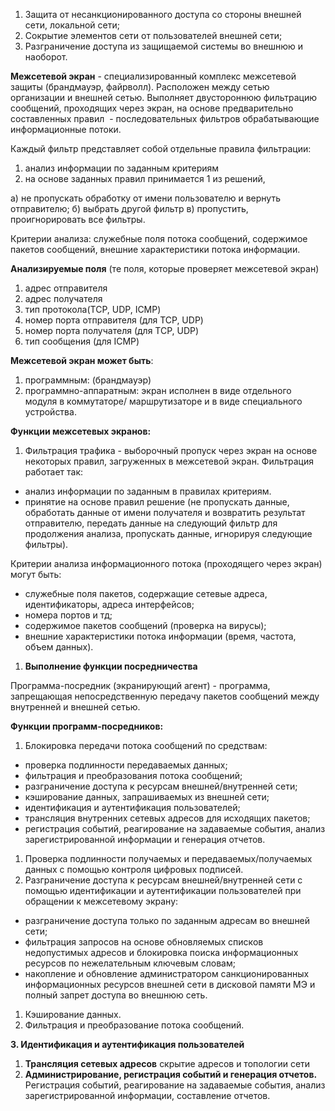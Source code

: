 1. Защита от несанкционированного доступа со стороны внешней сети, локальной сети;
2. Сокрытие элементов сети от пользователей внешней сети;
3. Разграничение доступа из защищаемой системы во внешнюю и наоборот.

**Межсетевой экран** - специализированный комплекс межсетевой защиты (брандмауэр, файрволл). Расположен между сетью организации и внешней сетью. Выполняет двустороннюю фильтрацию сообщений, проходящих через экран, на основе предварительно составленных правил  - последовательных фильтров обрабатывающие информационные потоки.

Каждый фильтр представляет собой отдельные правила фильтрации:

1. анализ информации по заданным критериям
2. на основе заданных правил принимается 1 из решений,

а) не пропускать обработку от имени пользователю и вернуть отправителю;
б) выбрать другой фильтр
в) пропустить, проигнорировать все фильтры.

Критерии анализа: служебные поля потока сообщений, содержимое пакетов сообщений, внешние характеристики потока информации.

**Анализируемые поля** (те поля, которые проверяет межсетевой экран)

1. адрес отправителя
2. адрес получателя
3. тип протокола(TCP, UDP, ICMP)
4. номер порта отправителя (для TCP, UDP)
5. номер порта получателя (для TCP, UDP)
6. тип сообщения (для ICMP)

**Межсетевой экран может быть**:

1. программным: (брандмауэр)
2. программно-аппаратным: экран исполнен в виде отдельного модуля в коммутаторе/ маршрутизаторе и в виде специального устройства.

**Функции межсетевых экранов:**

1. Фильтрация трафика - выборочный пропуск через экран на основе некоторых правил, загруженных в межсетевой экран. Фильтрация работает так:

- анализ информации по заданным в правилах критериям.
- принятие на основе правил решение (не пропускать данные, обработать данные от имени получателя и возвратить результат отправителю, передать данные на следующий фильтр для продолжения анализа, пропускать данные, игнорируя следующие фильтры).

Критерии анализа информационного потока (проходящего через экран) могут быть:

- служебные поля пакетов, содержащие сетевые адреса, идентификаторы, адреса интерфейсов;
- номера портов и тд;
- содержимое пакетов сообщений (проверка на вирусы);
- внешние характеристики потока информации (время, частота, объем данных).

1. **Выполнение функции посредничества**

Программа-посредник (экранирующий агент) - программа, запрещающая непосредственную передачу пакетов сообщений между внутренней и внешней сетью.

**Функции программ-посредников:**

1. Блокировка передачи потока сообщений по средствам:

- проверка подлинности передаваемых данных;
- фильтрация и преобразования потока сообщений;
- разграничение доступа к ресурсам внешней/внутренней сети;
- кэширование данных, запрашиваемых из внешней сети;
- идентификация и аутентификация пользователей;
- трансляция внутренних сетевых адресов для исходящих пакетов;
- регистрация событий, реагирование на задаваемые события, анализ зарегистрированной информации и генерация отчетов.

1. Проверка подлинности получаемых и передаваемых/получаемых данных с помощью контроля цифровых подписей.
2. Разграничение доступа к ресурсам внешней/внутренней сети с помощью идентификации и аутентификации пользователей при обращении к межсетевому экрану:

- разграничение доступа только по заданным адресам во внешней сети;
- фильтрация запросов на основе обновляемых списков недопустимых адресов и блокировка поиска информационных ресурсов по нежелательным ключевым словам;
- накопление и обновление администратором санкционированных информационных ресурсов внешней сети в дисковой памяти МЭ и полный запрет доступа во внешнюю сеть.

1. Кэширование данных.
2. Фильтрация и преобразование потока сообщений.

**3. Идентификация и аутентификация пользователей**

1. **Трансляция сетевых адресов** скрытие адресов и топологии сети
2. **Администрирование, регистрация событий и генерация отчетов.** Регистрация событий, реагирование на задаваемые события, анализ зарегистрированной информации, составление отчетов.